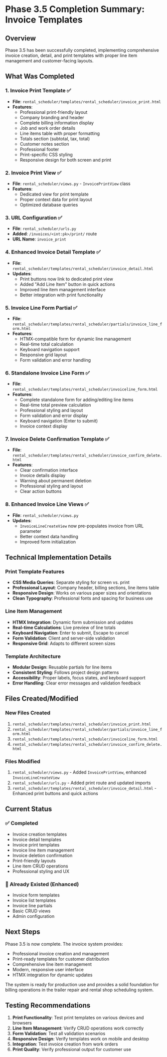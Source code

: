 # Phase 3.5 Completion Summary: Invoice Templates

## Overview
Phase 3.5 has been successfully completed, implementing comprehensive invoice creation, detail, and print templates with proper line item management and customer-facing layouts.

## What Was Completed

### 1. Invoice Print Template ✅
- **File**: `rental_scheduler/templates/rental_scheduler/invoice_print.html`
- **Features**:
  - Professional print-friendly layout
  - Company branding and header
  - Complete billing information display
  - Job and work order details
  - Line items table with proper formatting
  - Totals section (subtotal, tax, total)
  - Customer notes section
  - Professional footer
  - Print-specific CSS styling
  - Responsive design for both screen and print

### 2. Invoice Print View ✅
- **File**: `rental_scheduler/views.py` - `InvoicePrintView` class
- **Features**:
  - Dedicated view for print template
  - Proper context data for print layout
  - Optimized database queries

### 3. URL Configuration ✅
- **File**: `rental_scheduler/urls.py`
- **Added**: `/invoices/<int:pk>/print/` route
- **URL Name**: `invoice_print`

### 4. Enhanced Invoice Detail Template ✅
- **File**: `rental_scheduler/templates/rental_scheduler/invoice_detail.html`
- **Updates**:
  - Print buttons now link to dedicated print view
  - Added "Add Line Item" button in quick actions
  - Improved line item management interface
  - Better integration with print functionality

### 5. Invoice Line Form Partial ✅
- **File**: `rental_scheduler/templates/rental_scheduler/partials/invoice_line_form.html`
- **Features**:
  - HTMX-compatible form for dynamic line management
  - Real-time total calculation
  - Keyboard navigation support
  - Responsive grid layout
  - Form validation and error handling

### 6. Standalone Invoice Line Form ✅
- **File**: `rental_scheduler/templates/rental_scheduler/invoiceline_form.html`
- **Features**:
  - Complete standalone form for adding/editing line items
  - Real-time total preview calculation
  - Professional styling and layout
  - Form validation and error display
  - Keyboard navigation (Enter to submit)
  - Invoice context display

### 7. Invoice Delete Confirmation Template ✅
- **File**: `rental_scheduler/templates/rental_scheduler/invoice_confirm_delete.html`
- **Features**:
  - Clear confirmation interface
  - Invoice details display
  - Warning about permanent deletion
  - Professional styling and layout
  - Clear action buttons

### 8. Enhanced Invoice Line Views ✅
- **File**: `rental_scheduler/views.py`
- **Updates**:
  - `InvoiceLineCreateView` now pre-populates invoice from URL parameter
  - Better context data handling
  - Improved form initialization

## Technical Implementation Details

### Print Template Features
- **CSS Media Queries**: Separate styling for screen vs. print
- **Professional Layout**: Company header, billing sections, line items table
- **Responsive Design**: Works on various paper sizes and orientations
- **Clean Typography**: Professional fonts and spacing for business use

### Line Item Management
- **HTMX Integration**: Dynamic form submission and updates
- **Real-time Calculations**: Live preview of line totals
- **Keyboard Navigation**: Enter to submit, Escape to cancel
- **Form Validation**: Client and server-side validation
- **Responsive Grid**: Adapts to different screen sizes

### Template Architecture
- **Modular Design**: Reusable partials for line items
- **Consistent Styling**: Follows project design patterns
- **Accessibility**: Proper labels, focus states, and keyboard support
- **Error Handling**: Clear error messages and validation feedback

## Files Created/Modified

### New Files Created
1. `rental_scheduler/templates/rental_scheduler/invoice_print.html`
2. `rental_scheduler/templates/rental_scheduler/partials/invoice_line_form.html`
3. `rental_scheduler/templates/rental_scheduler/invoiceline_form.html`
4. `rental_scheduler/templates/rental_scheduler/invoice_confirm_delete.html`

### Files Modified
1. `rental_scheduler/views.py` - Added `InvoicePrintView`, enhanced `InvoiceLineCreateView`
2. `rental_scheduler/urls.py` - Added print route and updated imports
3. `rental_scheduler/templates/rental_scheduler/invoice_detail.html` - Enhanced print buttons and quick actions

## Current Status

### ✅ Completed
- Invoice creation templates
- Invoice detail templates  
- Invoice print templates
- Invoice line item management
- Invoice deletion confirmation
- Print-friendly layouts
- Line item CRUD operations
- Professional styling and UX

### 🔄 Already Existed (Enhanced)
- Invoice form templates
- Invoice list templates
- Invoice line partials
- Basic CRUD views
- Admin configuration

## Next Steps

Phase 3.5 is now complete. The invoice system provides:
- Professional invoice creation and management
- Print-ready templates for customer distribution
- Comprehensive line item management
- Modern, responsive user interface
- HTMX integration for dynamic updates

The system is ready for production use and provides a solid foundation for billing operations in the trailer repair and rental shop scheduling system.

## Testing Recommendations

1. **Print Functionality**: Test print templates on various devices and browsers
2. **Line Item Management**: Verify CRUD operations work correctly
3. **Form Validation**: Test all validation scenarios
4. **Responsive Design**: Verify templates work on mobile and desktop
5. **Integration**: Test invoice creation from work orders
6. **Print Quality**: Verify professional output for customer use

